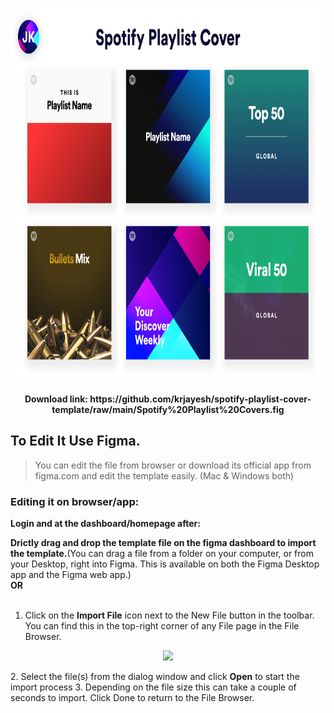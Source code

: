 <p align="center">
    <img height="600" src="https://raw.githubusercontent.com/krjayesh/spotify-playlist-cover-template/main/Sotify%20Playlist%20Cover.png">
    <br>
</p>

<p align="center">
    <b>Download link: https://github.com/krjayesh/spotify-playlist-cover-template/raw/main/Spotify%20Playlist%20Covers.fig</b>
</p>
    
## To Edit It Use Figma.
> You can edit the file from browser or download its official app from figma.com and edit the
template easily. (Mac & Windows both)

### Editing it on browser/app:
<b> Login and at the dashboard/homepage after:</b>

<b> Drictly drag and drop the template file on the figma dashboard to import the template.</b>(You can drag a file from a folder on your computer, or from your Desktop, right into Figma. This is available on both the Figma Desktop app and the Figma web app.)
<br>
<b>OR</b>
<br><br>
1. Click on the <b>Import File</b> icon next to the New File button in the toolbar. You can find this
in the top-right corner of any File page in the File Browser.
  <p align="center"><img src="https://s3.amazonaws.com/helpscout.net/docs/assets/5aa962fe2c7d3a2c4983093d/images/5daf671604286364bc90bf0d/file-VdqebovbA5.png"></p>
2. Select the file(s) from the dialog window and click <b>Open</b> to start the import process
3. Depending on the file size this can take a couple of seconds to import. Click Done to return to the File Browser.
